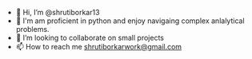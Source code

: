 - 👋 Hi, I’m @shrutiborkar13
- 🌱 I'm am proficient in python and enjoy navigaing complex anlalytical problems.
- 💞️ I’m looking to collaborate on small projects
- 📫 How to reach me shrutiborkarwork@gmail.com

<!---
shrutiborkar13/shrutiborkar13 is a ✨ special ✨ repository because its `README.md` (this file) appears on your GitHub profile.
You can click the Preview link to take a look at your changes.
--->
